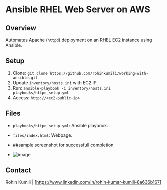 # Ansible RHEL Web Server on AWS

## Overview
Automates Apache (`httpd`) deployment on an RHEL EC2 instance using Ansible.

## Setup
1. Clone: `git clone https://github.com/rohinkumili/working-with-ansible.git`
2. Update `inventory/hosts.ini` with EC2 IP.
3. Run: `ansible-playbook -i inventory/hosts.ini playbooks/httpd_setup.yml`
4. Access: `http://<ec2-public-ip>`

## Files
- `playbooks/httpd_setup.yml`: Ansible playbook.
- `files/index.html`: Webpage.

- ##sample screenshot for successfull completion
- ![image](https://github.com/user-attachments/assets/ed47211b-1390-434c-9698-91db99e2409c)


## Contact
Rohin Kumili | [https://www.linkedin.com/in/rohin-kumar-kumili-8a636b167]

